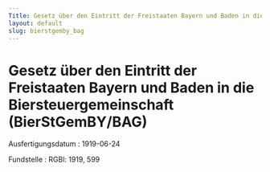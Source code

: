 ```yaml
---
Title: Gesetz über den Eintritt der Freistaaten Bayern und Baden in die Biersteuergemeinschaft
layout: default
slug: bierstgemby_bag
---
```


# Gesetz über den Eintritt der Freistaaten Bayern und Baden in die Biersteuergemeinschaft (BierStGemBY/BAG)

Ausfertigungsdatum
:   1919-06-24

Fundstelle
:   RGBl: 1919, 599

